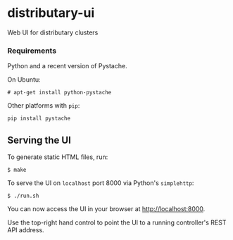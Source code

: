 # distributary-ui
Web UI for distributary clusters

### Requirements
Python and a recent version of Pystache.

On Ubuntu:
```
# apt-get install python-pystache
```
Other platforms with `pip`:
```
pip install pystache
```

## Serving the UI

To generate static HTML files, run:
```
$ make
```

To serve the UI on `localhost` port 8000 via Python's `simplehttp`:
```
$ ./run.sh
```

You can now access the UI in your browser at
[http://localhost:8000](http://localhost:8000).

Use the top-right hand control to point the UI to a running controller's REST
API address.
